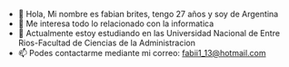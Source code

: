 - 👋 Hola, Mi nombre es fabian brites, tengo 27 años y soy de Argentina
- 👀 Me interesa todo lo relacionado con la informatica
- 🌱 Actualmente estoy estudiando en las Universidad Nacional de Entre Rios-Facultad de Ciencias de la Administracion
- 📫 Podes contactarme mediante mi correo: fabii1_13@hotmail.com

<!---
fabianbrites/fabianbrites is a ✨ special ✨ repository because its `README.md` (this file) appears on your GitHub profile.
You can click the Preview link to take a look at your changes.
--->
